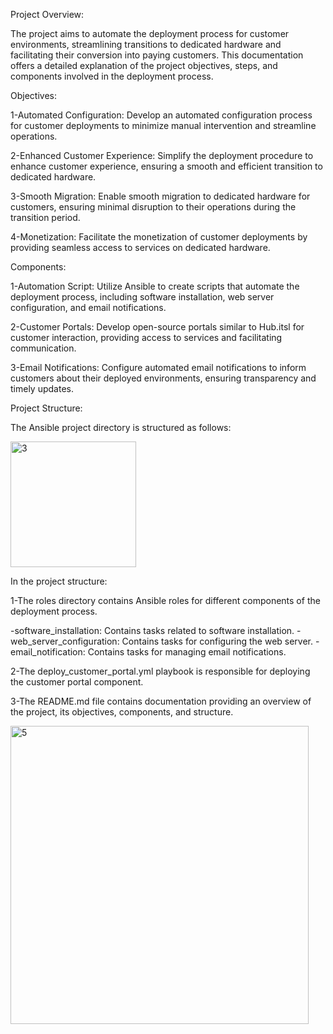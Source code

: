 Project Overview:

The project aims to automate the deployment process for customer environments, streamlining transitions to dedicated hardware and facilitating their conversion into paying customers. This documentation offers a detailed explanation of the project objectives, steps, and components involved in the deployment process.

Objectives:

1-Automated Configuration: Develop an automated configuration process for customer deployments to minimize manual intervention and streamline operations.

2-Enhanced Customer Experience: Simplify the deployment procedure to enhance customer experience, ensuring a smooth and efficient transition to dedicated hardware.

3-Smooth Migration: Enable smooth migration to dedicated hardware for customers, ensuring minimal disruption to their operations during the transition period.

4-Monetization: Facilitate the monetization of customer deployments by providing seamless access to services on dedicated hardware.

Components:

1-Automation Script: Utilize Ansible to create scripts that automate the deployment process, including software installation, web server configuration, and email notifications.

2-Customer Portals: Develop open-source portals similar to Hub.itsl for customer interaction, providing access to services and facilitating communication.

3-Email Notifications: Configure automated email notifications to inform customers about their deployed environments, ensuring transparency and timely updates.

Project Structure:

The Ansible project directory is structured as follows:



<img width="201" alt="3" src="https://github.com/amirali108/customer/assets/117827939/772c1755-7b2f-4b92-ac65-e39ed480de5d">



In the project structure:

1-The roles directory contains Ansible roles for different components of the deployment process.

-software_installation: Contains tasks related to software installation.
-web_server_configuration: Contains tasks for configuring the web server.
-email_notification: Contains tasks for managing email notifications.

2-The deploy_customer_portal.yml playbook is responsible for deploying the customer portal component.

3-The README.md file contains documentation providing an overview of the project, its objectives, components, and structure.






<img width="477" alt="5" src="https://github.com/amirali108/customer/assets/117827939/d8a03f4f-1958-49d8-8edc-8bfbe515be31">



